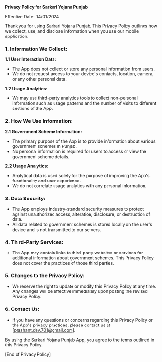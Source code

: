 **Privacy Policy for Sarkari Yojana Punjab**

Effective Date: 04/01/2024

Thank you for using Sarkari Yojana Punjab. This Privacy Policy outlines how we collect, use, and disclose information when you use our mobile application.

### 1. Information We Collect:

**1.1 User Interaction Data:**
- The App does not collect or store any personal information from users.
- We do not request access to your device's contacts, location, camera, or any other personal data.

**1.2 Usage Analytics:**
- We may use third-party analytics tools to collect non-personal information such as usage patterns and the number of visits to different sections of the App.

### 2. How We Use Information:

**2.1 Government Scheme Information:**
- The primary purpose of the App is to provide information about various government schemes in Punjab.
- No personal information is required for users to access or view the government scheme details.

**2.2 Usage Analytics:**
- Analytical data is used solely for the purpose of improving the App's functionality and user experience.
- We do not correlate usage analytics with any personal information.

### 3. Data Security:

- The App employs industry-standard security measures to protect against unauthorized access, alteration, disclosure, or destruction of data.
- All data related to government schemes is stored locally on the user's device and is not transmitted to our servers.

### 4. Third-Party Services:

- The App may contain links to third-party websites or services for additional information about government schemes. This Privacy Policy does not cover the practices of those third parties.

### 5. Changes to the Privacy Policy:

- We reserve the right to update or modify this Privacy Policy at any time. Any changes will be effective immediately upon posting the revised Privacy Policy.

### 6. Contact Us:

- If you have any questions or concerns regarding this Privacy Policy or the App's privacy practices, please contact us at [prashant.dev.701@gmail.com].

By using the Sarkari Yojana Punjab App, you agree to the terms outlined in this Privacy Policy.

[End of Privacy Policy]
